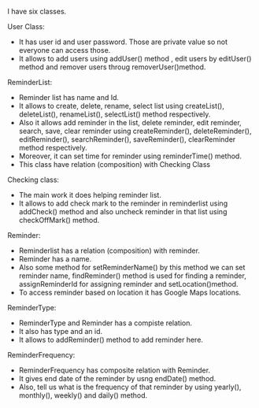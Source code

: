 I have six classes.

User Class:
- It has user id and user password. Those are private value so not everyone can access those. 
- It allows to add users using addUser() method , edit users by editUser() method and remover users throug removerUser()method.

ReminderList:
- Reminder list has name and Id.
- It allows to create, delete, rename, select list using        createList(), deleteList(), renameList(), selectList() method respectively.
- Also it allows add reminder in the list, delete reminder, edit reminder, search, save, clear reminder using createReminder(), deleteReminder(), editReminder(), searchReminder(), saveReminder(), clearReminder method respectively. 
- Moreover, it can set time for reminder using reminderTime() method. 
- This class have relation (composition) with Checking Class


Checking class:
- The main work it does helping reminder list.
- It allows to add check mark to the reminder in reminderlist using addCheck() method and also uncheck reminder in that list using checkOffMark() method. 


Reminder:
- Reminderlist has a relation (composition) with reminder.
- Reminder has a name.
- Also some method for setReminderName() by this method we can set reminder name, findReminder() method is used for finding a reminder, assignReminderId for assigning reminder and setLocation()method. 
- To access reminder based on location it has Google Maps locations.


ReminderType:
- ReminderType and Reminder has a compiste relation. 
- It also has type and an id.
- It allows to addReminder() method to add reminder here.


ReminderFrequency:
- ReminderFrequency has composite relation with Reminder.
- It gives end date of the reminder by usng endDate() method. 
- Also, tell us what is the frequency of that reminder by using yearly(), monthly(), weekly() and daily() method.







